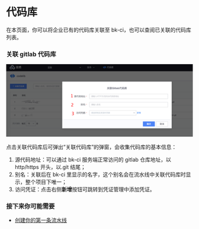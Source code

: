 # 代码库

在本页面，你可以将企业已有的代码库关联至 bk-ci，也可以查阅已关联的代码库列表。

### 关联 gitlab 代码库 <a id="&#x5173;&#x8054; gitlab &#x4EE3;&#x7801;&#x5E93;"></a>

![](../.gitbook/assets/image%20%2823%29.png)

点击关联代码库后可弹出“关联代码库”的弹窗，会收集代码库的基本信息：

1. 源代码地址：可以通过 bk-ci 服务端正常访问的 gitlab 仓库地址，以 http/https 开头，以.git 结尾；
2. 别名：关联后在 bk-ci 里显示的名字，这个别名会在流水线中关联代码库时显示，整个项目下唯一；
3. 访问凭证：点击右侧**新增**按钮可跳转到凭证管理中添加凭证。

### 接下来你可能需要 <a id="&#x63A5;&#x4E0B;&#x6765;&#x4F60;&#x53EF;&#x80FD;&#x9700;&#x8981;"></a>

* [创建你的第一条流水线](../tutorials/create-first-pipeline.md)

